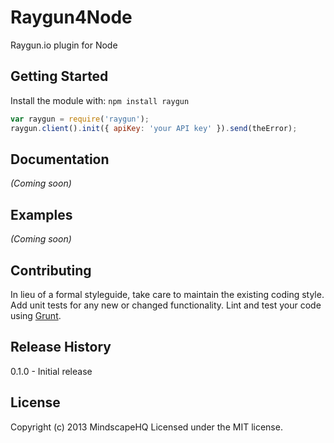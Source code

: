 # Raygun4Node

Raygun.io plugin for Node

## Getting Started
Install the module with: `npm install raygun`

```javascript
var raygun = require('raygun');
raygun.client().init({ apiKey: 'your API key' }).send(theError);
```

## Documentation
_(Coming soon)_

## Examples
_(Coming soon)_

## Contributing
In lieu of a formal styleguide, take care to maintain the existing coding style. Add unit tests for any new or changed functionality. Lint and test your code using [Grunt](http://gruntjs.com/).

## Release History
0.1.0 - Initial release

## License
Copyright (c) 2013 MindscapeHQ
Licensed under the MIT license.

